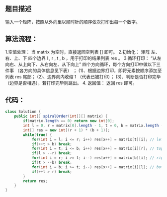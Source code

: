 ﻿## 题目描述

输入一个矩阵，按照从外向里以顺时针的顺序依次打印出每一个数字。

## 算法流程：

1.空值处理： 当 matrix 为空时，直接返回空列表 [] 即可。
2.初始化： 矩阵 左、右、上、下 四个边界 l , r , t , b ，用于打印的结果列表 res 。
3.循环打印： “从左向右、从上向下、从右向左、从下向上” 四个方向循环，每个方向打印中做以下三件事 （各方向的具体信息见下表） ；
(1)、根据边界打印，即将元素按顺序添加至列表 res 尾部；
(2)、边界向内收缩 1 （代表已被打印）；
(3)、判断是否打印完毕（边界是否相遇），若打印完毕则跳出。
 4. 返回值： 返回 res 即可。

## 代码：

```java
class Solution {
    public int[] spiralOrder(int[][] matrix) {
        if(matrix.length == 0) return new int[0];
        int l = 0, r = matrix[0].length - 1, t = 0, b = matrix.length - 1, x = 0;
        int[] res = new int[(r + 1) * (b + 1)];
        while(true) {
            for(int i = l; i <= r; i++) res[x++] = matrix[t][i]; // left to right.
            if(++t > b) break;
            for(int i = t; i <= b; i++) res[x++] = matrix[i][r]; // top to bottom.
            if(l > --r) break;
            for(int i = r; i >= l; i--) res[x++] = matrix[b][i]; // right to left.
            if(t > --b) break;
            for(int i = b; i >= t; i--) res[x++] = matrix[i][l]; // bottom to top.
            if(++l > r) break;
        }
        return res;
    }
}
```

